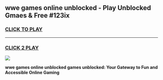 
## wwe games online unblocked - Play Unblocked Gmaes & Free #123ix
<h3>
<a href="https://premium.freeplayer.one?title=wwe_games_online_unblocked&ref=01M">CLICK TO PLAY</a></h3>
<hr>

<h3>
<a href="https://premium.freeplayer.one?title=wwe_games_online_unblocked&ref=01M">CLICK 2 PLAY</a>
  
</h3>

<a href="https://premium.freeplayer.one?title=wwe_games_online_unblocked&ref=01M"><img src="https://clearcache.store/games.png"></a>


**wwe games online unblocked games unblocked: Your Gateway to Fun and Accessible Online Gaming**
